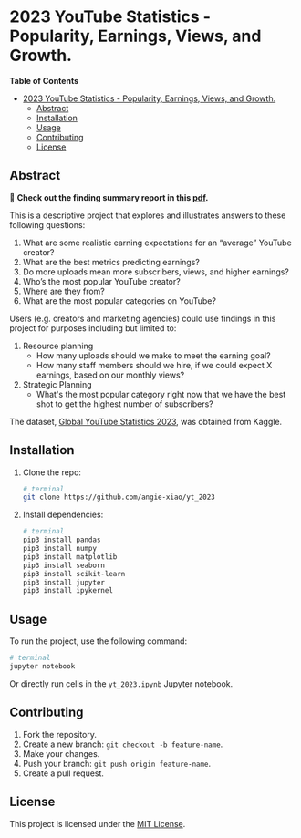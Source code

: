 # 2023 YouTube Statistics - Popularity, Earnings, Views, and Growth.

**Table of Contents**
- [2023 YouTube Statistics - Popularity, Earnings, Views, and Growth.](#2023-youtube-statistics---popularity-earnings-views-and-growth)
  - [Abstract](#abstract)
  - [Installation](#installation)
  - [Usage](#usage)
  - [Contributing](#contributing)
  - [License](#license)

## Abstract
📌 **Check out the finding summary report in this [pdf](https://github.com/angie-xiao/yt_2023/blob/yt_stats_2023/Summary%20Report.pdf).**

This is a descriptive project that explores and illustrates answers to these following questions:

1. What are some realistic earning expectations for an “average” YouTube creator?
2. What are the best metrics predicting earnings?
3. Do more uploads mean more subscribers, views, and higher earnings?
4. Who’s the most popular YouTube creator?
5. Where are they from?
6. What are the most popular categories on YouTube?

Users (e.g. creators and marketing agencies) could use findings in this project for purposes including but limited to:
1. Resource planning
   - How many uploads should we make to meet the earning goal?
   - How many staff members should we hire, if we could expect X earnings, based on our monthly views?
2. Strategic Planning
   -  What's the most popular category right now that we have the best shot to get the highest number of subscribers?

The dataset, [Global YouTube Statistics 2023](https://www.kaggle.com/datasets/nelgiriyewithana/global-youtube-statistics-2023), was obtained from Kaggle. 


## Installation
1. Clone the repo:
   ```bash
   # terminal
   git clone https://github.com/angie-xiao/yt_2023
   ```
2. Install dependencies:
   ```bash
   # terminal
   pip3 install pandas
   pip3 install numpy
   pip3 install matplotlib
   pip3 install seaborn
   pip3 install scikit-learn
   pip3 install jupyter
   pip3 install ipykernel
   ```

## Usage

To run the project, use the following command:
```bash
# terminal
jupyter notebook
```
Or directly run cells in the `yt_2023.ipynb` Jupyter notebook.

## Contributing
1. Fork the repository.
2. Create a new branch: `git checkout -b feature-name`.
3. Make your changes.
4. Push your branch: `git push origin feature-name`.
5. Create a pull request.

## License
This project is licensed under the [MIT License](LICENSE).

